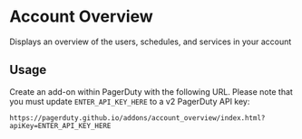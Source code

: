 # Account Overview

Displays an overview of the users, schedules, and services in your account

## Usage

Create an add-on within PagerDuty with the following URL. Please note that you must update `ENTER_API_KEY_HERE` to a v2 PagerDuty API key:

```
https://pagerduty.github.io/addons/account_overview/index.html?apiKey=ENTER_API_KEY_HERE
```
